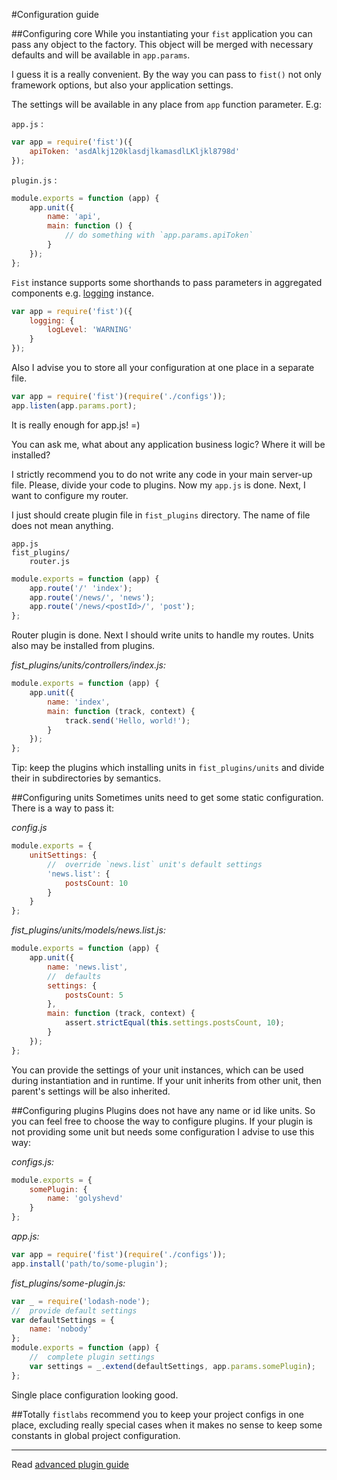 #Configuration guide

##Configuring core
While you instantiating your ```fist``` application you can pass any object to the factory. This object will be merged with necessary defaults and will be available in ```app.params```.

I guess it is a really convenient. By the way you can pass to ```fist()``` not only framework options, but also your application settings.

The settings will be available in any place from ```app``` function parameter. E.g:

```app.js``` :

```js
var app = require('fist')({
    apiToken: 'asdAlkj120klasdjlkamasdlLKljkl8798d'
});
```

```plugin.js``` :

```js
module.exports = function (app) {
    app.unit({
        name: 'api',
        main: function () {
            // do something with `app.params.apiToken`
        }
    });
};
```

```Fist``` instance supports some shorthands to pass parameters in aggregated components e.g. [logging](https://github.com/fistlabs/loggin) instance.

```js
var app = require('fist')({
    logging: {
        logLevel: 'WARNING'
    }
});
```

Also I advise you to store all your configuration at one place in a separate file.

```js
var app = require('fist')(require('./configs'));
app.listen(app.params.port);
```

It is really enough for app.js! =)

You can ask me, what about any application business logic? Where it will be installed?

I strictly recommend you to do not write any code in your main server-up file. Please, divide your code to plugins.
Now my ```app.js``` is done. Next, I want to configure my router.

I just should create plugin file in ```fist_plugins``` directory. The name of file does not mean anything.

```
app.js
fist_plugins/
    router.js
```

```js
module.exports = function (app) {
    app.route('/' 'index');
    app.route('/news/', 'news');
    app.route('/news/<postId>/', 'post');
};
```

Router plugin is done. Next I should write units to handle my routes. Units also may be installed from plugins.

_fist_plugins/units/controllers/index.js:_

```js
module.exports = function (app) {
    app.unit({
        name: 'index',
        main: function (track, context) {
            track.send('Hello, world!');
        }
    });
};
```

Tip: keep the plugins which installing units in ```fist_plugins/units``` and divide their in subdirectories by semantics.

##Configuring units
Sometimes units need to get some static configuration. There is a way to pass it:

_config.js_

```js
module.exports = {
    unitSettings: {
        //  override `news.list` unit's default settings
        'news.list': {
            postsCount: 10
        }
    }
};
```

_fist_plugins/units/models/news.list.js:_

```js
module.exports = function (app) {
    app.unit({
        name: 'news.list',
        //  defaults
        settings: {
            postsCount: 5
        },
        main: function (track, context) {
            assert.strictEqual(this.settings.postsCount, 10);
        }
    });
};
```

You can provide the settings of your unit instances, which can be used during instantiation and in runtime. If your unit inherits from other unit, then parent's settings will be also inherited.

##Configuring plugins
Plugins does not have any name or id like units. So you can feel free to choose the way to configure plugins. If your plugin is not providing some unit but needs some configuration I advise to use this way:

_configs.js:_

```js
module.exports = {
    somePlugin: {
        name: 'golyshevd'
    }
};
```

_app.js:_

```js
var app = require('fist')(require('./configs'));
app.install('path/to/some-plugin');
```

_fist_plugins/some-plugin.js:_

```js
var _ = require('lodash-node');
//  provide default settings
var defaultSettings = {
    name: 'nobody'
};
module.exports = function (app) {
    //  complete plugin settings
    var settings = _.extend(defaultSettings, app.params.somePlugin);
};
```

Single place configuration looking good. 

##Totally
```fistlabs``` recommend you to keep your project configs in one place, excluding really special cases when it makes no sense to keep some constants in global project configuration.

---------
Read [advanced plugin guide](/docs/guides/using-plugins.md)
